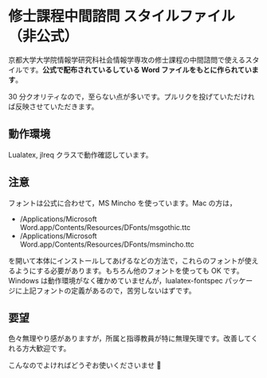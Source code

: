 # 修士課程中間諮問 スタイルファイル（非公式）

京都大学大学院情報学研究科社会情報学専攻の修士課程の中間諮問で使えるスタイルです。**公式で配布されているしている Word ファイルをもとに作られています**。

30 分クオリティなので，至らない点が多いです。プルリクを投げていただければ反映させていただきます。

## 動作環境

Lualatex, jlreq クラスで動作確認しています。

## 注意

フォントは公式に合わせて，MS Mincho を使っています。Mac の方は，

- /Applications/Microsoft Word.app/Contents/Resources/DFonts/msgothic.ttc
- /Applications/Microsoft Word.app/Contents/Resources/DFonts/msmincho.ttc

を開いて本体にインストールしてあげるなどの方法で，これらのフォントが使えるようにする必要があります。もちろん他のフォントを使っても OK です。Windows は動作環境がなく確かめていませんが，lualatex-fontspec パッケージに上記フォントの定義があるので，苦労しないはずです。

## 要望

色々無理やり感がありますが，所属と指導教員が特に無理矢理です。改善してくれる方大歓迎です。

こんなのでよければどうぞお使いくださいませ 🙏
